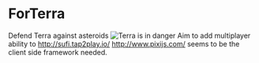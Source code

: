 # ForTerra
Defend Terra against asteroids
![Terra is in danger](http://media.senscritique.com/media/000010093704/1500/DavidMasse.jpg)
Aim to add multiplayer ability to http://sufi.tap2play.io/
http://www.pixijs.com/ seems to be the client side framework needed.
